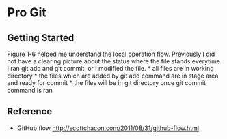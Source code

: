 # Pro Git
## Getting Started
Figure 1-6 helped me understand the local operation flow. Previously I did not have a clearing picture about the status where the file stands everytime I ran git add and git commit, or I modified the file.
    * all files are in working directory
    * the files which are added by git add command are in stage area and ready for commit
    * the files will be in git directory once git commit command is ran
## Reference
* GitHub flow
http://scottchacon.com/2011/08/31/github-flow.html

